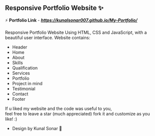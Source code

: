 ## Responsive Portfolio Website ✨

⚡ **Portfolio Link** - ***https://kunalsonar007.github.io/My-Portfolio/*** <br><br>
Responsive Portfolio Website Using HTML, CSS and JavaScript, with a beautiful user interface. 
Website contains: 
- Header 
- Home
- About
- Skills
- Qualification
- Services
- Portfolio
- Project in mind
- Testimonial
- Contact
- Footer 

If u liked my website and the code was useful to you, <br>
feel free to leave a star (much appreciated) fork it and customize as you like! :)

- Design by Kunal Sonar 🙌
